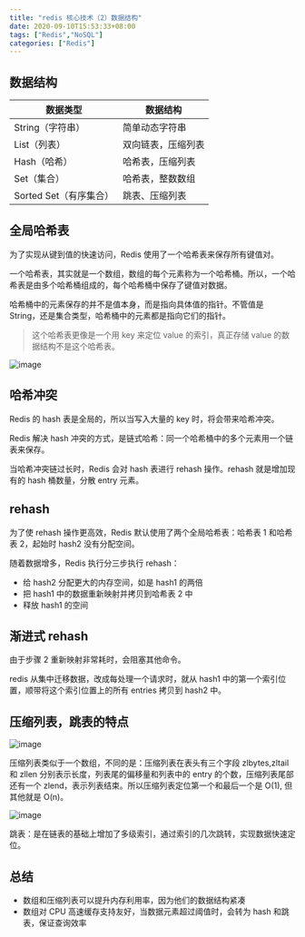 ```yaml
---
title: "redis 核心技术（2）数据结构"
date: 2020-09-10T15:53:33+08:00
tags: ["Redis","NoSQL"]
categories: ["Redis"]
---
```


## 数据结构

|数据类型|数据结构|
|-|-|
|String（字符串）|简单动态字符串|
|List（列表）|双向链表，压缩列表|
|Hash（哈希）|哈希表，压缩列表|
|Set（集合） |哈希表，整数数组|
|Sorted Set（有序集合）|跳表、压缩列表|

## 全局哈希表

为了实现从键到值的快速访问，Redis 使用了一个哈希表来保存所有键值对。

一个哈希表，其实就是一个数组，数组的每个元素称为一个哈希桶。所以，一个哈希表是由多个哈希桶组成的，每个哈希桶中保存了键值对数据。

哈希桶中的元素保存的并不是值本身，而是指向具体值的指针。不管值是 String，还是集合类型，哈希桶中的元素都是指向它们的指针。

> 这个哈希表更像是一个用 key 来定位 value 的索引，真正存储 value 的数据结构不是这个哈希表。

![image](https://tva3.sinaimg.cn/large/a616b9a4gy1gilmfn8vu6j21d90obn4g.jpg)

## 哈希冲突

Redis 的 hash 表是全局的，所以当写入大量的 key 时，将会带来哈希冲突。

Redis 解决 hash 冲突的方式，是链式哈希：同一个哈希桶中的多个元素用一个链表来保存。

当哈希冲突链过长时，Redis 会对 hash 表进行 rehash 操作。rehash 就是增加现有的 hash 桶数量，分散 entry 元素。

## rehash

为了使 rehash 操作更高效，Redis 默认使用了两个全局哈希表：哈希表 1 和哈希表 2，起始时 hash2 没有分配空间。

随着数据增多，Redis 执行分三步执行 rehash：
- 给 hash2 分配更大的内存空间，如是 hash1 的两倍
- 把 hash1 中的数据重新映射并拷贝到哈希表 2 中
- 释放 hash1 的空间

## 渐进式 rehash

由于步骤 2 重新映射非常耗时，会阻塞其他命令。

redis 从集中迁移数据，改成每处理一个请求时，就从 hash1 中的第一个索引位置，顺带将这个索引位置上的所有 entries 拷贝到 hash2 中。

## 压缩列表，跳表的特点

![image](https://tvax3.sinaimg.cn/large/a616b9a4gy1gilnzzzbgxj217z08r0v6.jpg)

压缩列表类似于一个数组，不同的是：压缩列表在表头有三个字段 zlbytes,zltail 和 zllen 分别表示长度，列表尾的偏移量和列表中的 entry 的个数，压缩列表尾部还有一个 zlend，表示列表结束。所以压缩列表定位第一个和最后一个是 O(1), 但其他就是 O(n)。

![image](https://tvax2.sinaimg.cn/large/a616b9a4gy1gilo0xibb2j21g60va478.jpg)

跳表：是在链表的基础上增加了多级索引，通过索引的几次跳转，实现数据快速定位。

## 总结

- 数组和压缩列表可以提升内存利用率，因为他们的数据结构紧凑
- 数组对 CPU 高速缓存支持友好，当数据元素超过阈值时，会转为 hash 和跳表，保证查询效率

